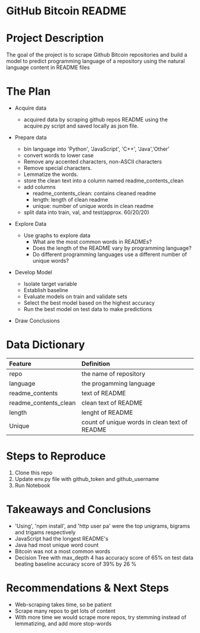 # GitHub Bitcoin README 


# Project Description
The goal of the project is to scrape Github Bitcoin repositories and build a model to predict programming language of a repository using the natural language content in README files


# The Plan

* Acquire data
    * acquired data by scraping github repos README using the acquire.py script and saved locally as json file.
    
* Prepare data
     - bin language into 'Python', 'JavaScript', 'C++', 'Java','Other'
     - convert words to lower case 
     - Remove any accented characters, non-ASCII characters
     - Remove special characters.
     - Lemmatize the words.
     - store the clean text into a column named readme_contents_clean
     - add columns 
         - readme_contents_clean: contains cleaned readme
         - length: length of clean readme
         - unique: number of unique words in clean readme
     - split data into train, val, and test(approx. 60/20/20)

* Explore Data
    * Use graphs to explore data
        * What are the most common words in READMEs?
        * Does the length of the README vary by programming language?
        * Do different programming languages use a different number of unique words?
       
* Develop Model
    * Isolate target variable
    * Establish baseline
    * Evaluate models on train and validate sets
    * Select the best model based on the highest accuracy 
    * Run the best model on test data to make predictions

* Draw Conclusions

# Data Dictionary
| Feature | Definition |
|:--------|:-----------|
| repo| the name of repository|
| language| the progamming language|
| readme_contents| text of README|
| readme_contents_clean|clean text of README|
| length| lenght of README|
| Unique| count of unique words in clean text of README|

# Steps to Reproduce
1. Clone this repo  
2. Update env.py file with github_token and github_username
3. Run Notebook

# Takeaways and Conclusions
    
* 'Using', 'npm install', and 'http user pa' were the top unigrams, bigrams and trigams respectively
* JavaScript had the longest README's
* Java had most unique word count
* Bitcoin was not a most common words
* Decision Tree with max_depth 4 has accuracy score of 65%  on test data beating baseline accuracy score of 39% by  26 %

# Recommendations & Next Steps
* Web-scraping takes time, so be patient
* Scrape many repos to get lots of content
* With more time we would scrape more repos, try stemming instead of lemmatizing, and add more stop-words

